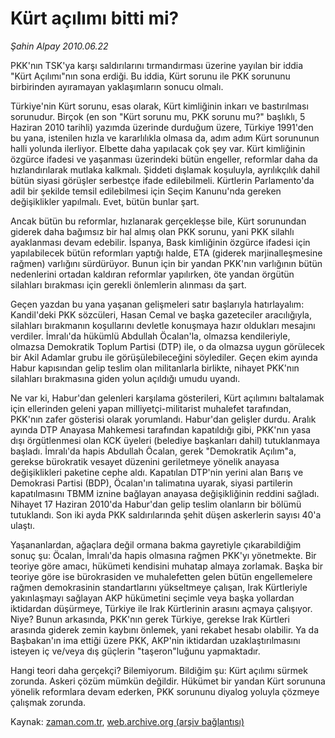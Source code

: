 # Kürt açılımı bitti mi?

*Şahin Alpay 2010.06.22*

<td class="columnist-detail">
<p>PKK'nın TSK'ya karşı saldırılarını tırmandırması üzerine yayılan bir iddia "Kürt Açılımı"nın sona erdiği. Bu iddia, Kürt sorunu ile PKK sorununu birbirinden ayıramayan yaklaşımların sonucu olmalı.</p>
<p>
<div id="haberMetinDiv">
<p> Türkiye'nin Kürt sorunu, esas olarak, Kürt kimliğinin inkarı ve bastırılması sorunudur. Birçok (en son "Kürt sorunu mu, PKK sorunu mu?" başlıklı, 5 Haziran 2010 tarihli) yazımda üzerinde durduğum üzere, Türkiye 1991'den bu yana, istenilen hızla ve kararlılıkla olmasa da, adım adım Kürt sorununun halli yolunda ilerliyor. Elbette daha yapılacak çok şey var. Kürt kimliğinin özgürce ifadesi ve yaşanması üzerindeki bütün engeller, reformlar daha da hızlandırılarak mutlaka kalkmalı. Şiddeti dışlamak koşuluyla, ayrılıkçılık dahil bütün siyasi görüşler serbestçe ifade edilebilmeli. Kürtlerin Parlamento'da adil bir şekilde temsil edilebilmesi için Seçim Kanunu'nda gereken değişiklikler yapılmalı. Evet, bütün bunlar şart.
<p> Ancak bütün bu reformlar, hızlanarak gerçekleşse bile, Kürt sorunundan giderek daha bağımsız bir hal almış olan PKK sorunu, yani PKK silahlı ayaklanması devam edebilir. İspanya, Bask kimliğinin özgürce ifadesi için yapılabilecek bütün reformları yaptığı halde, ETA (giderek marjinalleşmesine rağmen) varlığını sürdürüyor. Bunun için bir yandan PKK'nın varlığının bütün nedenlerini ortadan kaldıran reformlar yapılırken, öte yandan örgütün silahları bırakması için gerekli önlemlerin alınması da şart.
<p> Geçen yazdan bu yana yaşanan gelişmeleri satır başlarıyla hatırlayalım: Kandil'deki PKK sözcüleri, Hasan Cemal ve başka gazeteciler aracılığıyla, silahları bırakmanın koşullarını devletle konuşmaya hazır oldukları mesajını verdiler. İmralı'da hükümlü Abdullah Öcalan'la, olmazsa kendileriyle, olmazsa Demokratik Toplum Partisi (DTP) ile, o da olmazsa uygun görülecek bir Akil Adamlar grubu ile görüşülebileceğini söylediler. Geçen ekim ayında Habur kapısından gelip teslim olan militanlarla birlikte, nihayet PKK'nın silahları bırakmasına giden yolun açıldığı umudu uyandı.
<p> Ne var ki, Habur'dan gelenleri karşılama gösterileri, Kürt açılımını baltalamak için ellerinden geleni yapan milliyetçi-militarist muhalefet tarafından, PKK'nın zafer gösterisi olarak yorumlandı. Habur'dan gelişler durdu. Aralık ayında DTP Anayasa Mahkemesi tarafından kapatıldığı gibi, PKK'nın yasa dışı örgütlenmesi olan KCK üyeleri (belediye başkanları dahil) tutuklanmaya başladı. İmralı'da hapis Abdullah Öcalan, gerek "Demokratik Açılım"a, gerekse bürokratik vesayet düzenini geriletmeye yönelik anayasa değişiklikleri paketine cephe aldı. Kapatılan DTP'nin yerini alan Barış ve Demokrasi Partisi (BDP), Öcalan'ın talimatına uyarak, siyasi partilerin kapatılmasını TBMM iznine bağlayan anayasa değişikliğinin reddini sağladı. Nihayet 17 Haziran 2010'da Habur'dan gelip teslim olanların bir bölümü tutuklandı. Son iki ayda PKK saldırılarında şehit düşen askerlerin sayısı 40'a ulaştı.
<p> Yaşananlardan, ağaçlara değil ormana bakma gayretiyle çıkarabildiğim sonuç şu: Öcalan, İmralı'da hapis olmasına rağmen PKK'yı yönetmekte. Bir teoriye göre amacı, hükümeti kendisini muhatap almaya zorlamak. Başka bir teoriye göre ise bürokrasiden ve muhalefetten gelen bütün engellemelere rağmen demokrasinin standartlarını yükseltmeye çalışan, Irak Kürtleriyle yakınlaşmayı sağlayan AKP hükümetini seçimle veya başka yollardan iktidardan düşürmeye, Türkiye ile Irak Kürtlerinin arasını açmaya çalışıyor. Niye? Bunun arkasında, PKK'nın gerek Türkiye, gerekse Irak Kürtleri arasında giderek zemin kaybını önlemek, yani rekabet hesabı olabilir. Ya da Başbakan'ın ima ettiği üzere PKK, AKP'nin iktidardan uzaklaştırılmasını isteyen iç ve/veya dış güçlerin "taşeron"luğunu yapmaktadır.
<p> Hangi teori daha gerçekçi? Bilemiyorum. Bildiğim şu: Kürt açılımı sürmek zorunda. Askeri çözüm mümkün değildir. Hükümet bir yandan Kürt sorununa yönelik reformlara devam ederken, PKK sorununu diyalog yoluyla çözmeye çalışmak zorunda. </p></p></p></p></p></p></div>
</p>
<a href="http://web.archive.org/web/20110107021425/mailto:s.alpay@zaman.com.tr">
</a></td>

Kaynak: [zaman.com.tr](http://zaman.com.tr/yazar.do?yazino=998172), [web.archive.org (arşiv bağlantısı)](http://web.archive.org/web/20110107021425/http://www.zaman.com.tr/yazar.do?yazino=998172)
